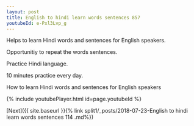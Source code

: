 ```yaml
---
layout: post
title: English to hindi learn words sentences 857 
youtubeId: e-Pxl3Lvp_g
---
```

 
 
Helps to learn Hindi words and sentences for English speakers.

Opportunitiy to repeat the words sentences. 

Practice Hindi language. 
 
10 minutes practice every day. 
 
How to learn Hindi words and sentences for English speakers 
 
{% include youtubePlayer.html id=page.youtubeId %}
 
 
[Next]({{ site.baseurl }}{% link  split1/_posts/2018-07-23-English to hindi learn words sentences 114 .md%})
 
